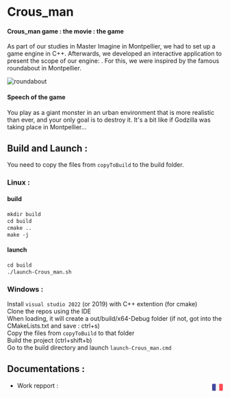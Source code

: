 # Crous_man
#### Crous_man game : the movie : the game
As part of our studies in Master Imagine in Montpellier, we had to set up a game engine in C++.
Afterwards, we developed an interactive application to present the scope of our engine: .
For this, we were inspired by the famous roundabout in Montpellier.

![roundabout](./presentations/famous_roundabout.jpg)

#### Speech of the game
You play as a giant monster in an urban environment that is more realistic than ever, and your only goal is to destroy it. It's a bit like if Godzilla was taking place in Montpellier...

## Build and Launch : 
You need to copy the files from `copyToBuild` to the build folder.
### Linux :
#### build
```
mkdir build
cd build
cmake ..
make -j
```
#### launch
```
cd build
./launch-Crous_man.sh
```
### Windows :

Install `visual studio 2022` (or 2019) with C++ extention (for cmake)  
Clone the repos using the IDE  
When loading, it will create a out/build/x64-Debug folder (if not, got into the CMakeLists.txt and save : ctrl+s)  
Copy the files from `copyToBuild` to that folder  
Build the project (ctrl+shift+b)  
Go to the build directory and launch `launch-Crous_man.cmd`  

## Documentations :

- Work repport : [<img align="right" src="./presentations/french.png" width="25" height="25"/>](./presentations/GameEngine-ReindersErwanAngeClement.pdf)
